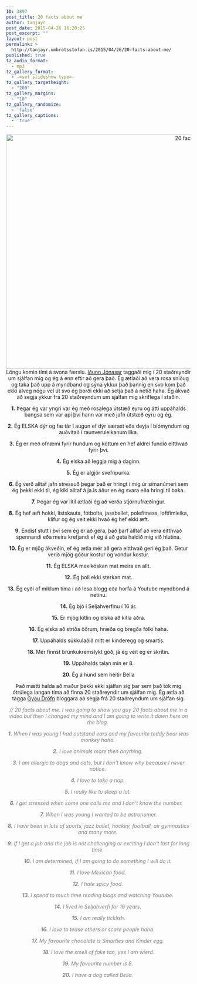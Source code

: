 ```yaml
---
ID: 3897
post_title: 20 facts about me
author: tanjayr
post_date: 2015-04-26 16:20:25
post_excerpt: ""
layout: post
permalink: >
  http://tanjayr.umbrotsstofan.is/2015/04/26/20-facts-about-me/
published: true
tz_audio_format:
  - mp3
tz_gallery_format:
  - -=set slideshow type=-
tz_gallery_targetheight:
  - "200"
tz_gallery_margins:
  - "10"
tz_gallery_randomize:
  - 'false'
tz_gallery_captions:
  - 'true'
---
```

<p style="text-align: center;"><img class="aligncenter size-full wp-image-3918" src="http://www.tanjayr.com/wp-content/uploads/2015/04/20-facts.jpg" alt="20 facts" width="960" height="639" />Löngu komin tími á svona færslu. <a href="http://idunnjonasar.com" target="_blank">Iðunn Jónasar</a> <span class="nwe">taggaði</span> mig í 20 staðreyndir um sjálfan mig og ég á enn eftir að gera það. Ég ætlaði að vera rosa sniðug og taka það upp á myndband og sýna ykkur það þannig en svo kom það ekki alveg nógu vel út svo ég þorði ekki að setja það á netið <span class="nwe">haha</span>. Ég ákvað að segja ykkur frá 20 staðreyndum um sjálfan mig skriflega í staðin.</p>
<p style="text-align: center;"><strong>1.</strong> Þegar ég var yngri var ég með rosalega útstæð eyru og átti uppáhalds bangsa sem var api því hann var með jafn útstæð eyru og ég.</p>
<p style="text-align: center;"><strong>2.</strong> Ég ELSKA dýr og fæ tár í augun ef dýr særast eða deyja í bíómyndum og auðvitað í raunveruleikanum líka.</p>
<p style="text-align: center;"><strong>3.</strong> Ég er með ofnæmi fyrir hundum og köttum en hef aldrei fundið eitthvað fyrir því.</p>
<p style="text-align: center;"><strong>4.</strong> Ég elska að leggja mig á daginn.</p>
<p style="text-align: center;"><strong>5.</strong> Ég er algjör svefnpurka.</p>
<p style="text-align: center;"><strong>6.</strong> Ég verð alltaf jafn stressuð þegar það er hringt í mig úr símanúmeri sem ég þekki ekki til, ég kíki alltaf á <span class="nwe">ja.is</span> áður en ég svara eða hringi til baka.</p>
<p style="text-align: center;"><strong>7.</strong> Þegar ég var lítil ætlaði ég að verða stjörnufræðingur.</p>
<p style="text-align: center;"><strong>8.</strong> Ég hef æft hokkí, listskauta, fótbolta, <span class="nwe">jassballet</span>, <span class="nwe">polefitness</span>, loftfimleika, klifur og ég veit ekki hvað ég hef ekki æft.</p>
<p style="text-align: center;"><strong>9.</strong> Endist stutt í því sem ég er að gera, það þarf alltaf að vera eitthvað spennandi eða meira krefjandi ef ég á að geta haldið mig við hlutina.</p>
<p style="text-align: center;"><strong>10.</strong> Ég er mjög ákveðin, ef ég ætla mér að gera eitthvað geri ég það. Getur verið mjög góður kostur og vondur kostur.</p>
<p style="text-align: center;"><strong>11.</strong> Ég ELSKA mexíkóskan mat meira en allt.</p>
<p style="text-align: center;"><strong>12.</strong> Ég þoli ekki sterkan mat.</p>
<p style="text-align: center;"><strong>13.</strong> Ég eyði of miklum tíma í að lesa blogg eða horfa á <span class="nwe">Youtube</span> myndbönd á netinu.</p>
<p style="text-align: center;"><strong>14.</strong> Ég bjó í Seljahverfinu í 16 ár.</p>
<p style="text-align: center;"><strong>15.</strong> Er mjög kitlin og elska að <span class="nwe">kítla</span> aðra.</p>
<p style="text-align: center;"><strong>16.</strong> Ég elska að stríða öðrum, hræða og bregða fólki <span class="nwe">haha</span>.</p>
<p style="text-align: center;"><strong>17.</strong> Uppáhalds súkkulaðið mitt er <span class="nwe">kinderegg</span> og <span class="nwe">smartís</span>.</p>
<p style="text-align: center;"><strong>18. </strong>Mér finnst <span class="nwe">brúnkukremslykt</span> góð, já ég veit ég er skrítin.</p>
<p style="text-align: center;"><strong>19.</strong> Uppáhalds talan mín er 8.</p>
<p style="text-align: center;"><strong>20. </strong>Ég á hund sem heitir Bella</p>
<p style="text-align: center;">Það mætti halda að maður þekki ekki sjálfan sig þar sem það tók mig ótrúlega langan tíma að finna 20 staðreyndir um sjálfan mig. Ég ætla að tagga <a href="http://gydadrofn.com" target="_blank">Gyðu Dröfn</a> bloggara að segja frá 20 staðreyndum um sjálfan sig.</p>
<p style="text-align: center;"><span style="color: #808080;"><em>// 20 facts about me. I was going to show you guy 20 facts about me in a video but then I changed my mind and I am going to write it down here on the blog. </em></span></p>
<p style="text-align: center;"><span style="color: #808080;"><em><strong>1.</strong> When I was young I had outstand ears and my favourite teddy bear was monkey haha. </em></span></p>
<p style="text-align: center;"><span style="color: #808080;"><em><strong>2.</strong> I love animals more then anything. </em></span></p>
<p style="text-align: center;"><em><strong style="color: #808080;">3.</strong><span style="color: #808080;"> I am allergic to dogs and cats, but I don't know why because I never notice. </span></em></p>
<p style="text-align: center;"><span style="color: #808080;"><em><strong>4.</strong> I love to take a nap. </em></span></p>
<p style="text-align: center;"><em><strong style="color: #808080;">5.</strong><span style="color: #808080;"> I really like to sleep a lot. </span></em></p>
<p style="text-align: center;"><em><strong style="color: #808080;">6.</strong><span style="color: #808080;"> I get stressed when some one calls me and I don't know the number.   </span></em></p>
<p style="text-align: center;"><span style="color: #808080;"><em><strong>7.</strong> When I was young I wanted to be astronomer.</em></span></p>
<p style="text-align: center;"><span style="color: #808080;"><em><strong>8.</strong> I have been in lots of sports, jazz ballet, hockey, football, air gymnastics and many more. </em></span></p>
<p style="text-align: center;"><span style="color: #808080;"><em><strong>9.</strong> If I get a job and the job is not challenging or exciting I don't last for long time. </em></span></p>
<p style="text-align: center;"><span style="color: #808080;"><em><strong>10.</strong> I am determined, if I am going to do something I will do it. </em></span></p>
<p style="text-align: center;"><em><strong style="color: #808080;">11.</strong><span style="color: #808080;"> I love Mexican food. </span></em></p>
<p style="text-align: center;"><span style="color: #808080;"><em><strong>12.</strong> I hate spicy food. </em></span></p>
<p style="text-align: center;"><span style="color: #808080;"><em><strong>13.</strong> I spend to much time reading blogs and watching Youtube. </em></span></p>
<p style="text-align: center;"><span style="color: #808080;"><em><strong>14.</strong> I lived in Seljahverfi for 16 years. </em></span></p>
<p style="text-align: center;"><span style="color: #808080;"><em><strong>15.</strong> I am really ticklish.</em></span></p>
<p style="text-align: center;"><span style="color: #808080;"><em><strong>16.</strong> I love to tease others or scare people haha. </em></span></p>
<p style="text-align: center;"><span style="color: #808080;"><em><strong>17.</strong> My favourite chocolate is Smarties and Kinder egg. </em></span></p>
<p style="text-align: center;"><span style="color: #808080;"><em><strong>18. </strong>I love the smell of fake tan, yes I am wierd.</em></span></p>
<p style="text-align: center;"><span style="color: #808080;"><em><strong>19.</strong> My favourite number is 8. </em></span></p>
<p style="text-align: center;"><span style="color: #808080;"><em><strong>20.</strong> I have a dog called Bella. </em></span></p>